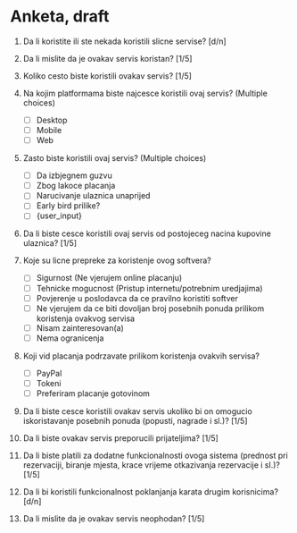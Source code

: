 # Anketa, draft

1. Da li koristite ili ste nekada koristili slicne servise? [d/n]

2. Da li mislite da je ovakav servis koristan? [1/5]

3. Koliko cesto biste koristili ovakav servis? [1/5]

4. Na kojim platformama biste najcesce koristili ovaj servis?  (Multiple choices)
    - [ ] Desktop
    - [ ] Mobile
    - [ ] Web

5. Zasto biste koristili ovaj servis? (Multiple choices)
    - [ ] Da izbjegnem guzvu
    - [ ] Zbog lakoce placanja
    - [ ] Narucivanje ulaznica unaprijed
    - [ ] Early bird prilike?
    - [ ] {user_input}

6. Da li biste cesce koristili ovaj servis od postojeceg nacina kupovine ulaznica? [1/5]

7. Koje su licne prepreke za koristenje ovog softvera?
    - [ ] Sigurnost (Ne vjerujem online placanju)
    - [ ] Tehnicke mogucnost (Pristup internetu/potrebnim uredjajima)
    - [ ] Povjerenje u poslodavca da ce pravilno koristiti softver
    - [ ] Ne vjerujem da ce biti dovoljan broj posebnih ponuda prilikom koristenja ovakvog servisa
    - [ ] Nisam zainteresovan(a)
    - [ ] Nema ogranicenja

8. Koji vid placanja podrzavate prilikom koristenja ovakvih servisa?
    - [ ] PayPal
    - [ ] Tokeni
    - [ ] Preferiram placanje gotovinom

9. Da li biste cesce koristili ovakav servis ukoliko bi on omogucio iskoristavanje posebnih ponuda (popusti, nagrade i sl.)? [1/5]

10. Da li biste ovakav servis preporucili prijateljima? [1/5]

11. Da li biste platili za dodatne funkcionalnosti ovoga sistema (prednost pri rezervaciji, biranje mjesta, krace vrijeme otkazivanja rezervacije i sl.)? [1/5]

12. Da li bi koristili funkcionalnost poklanjanja karata drugim korisnicima? [d/n]

13. Da li mislite da je ovakav servis neophodan? [1/5]

